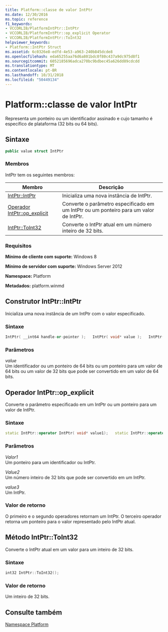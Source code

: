 ```yaml
---
title: Platform::classe de valor IntPtr
ms.date: 12/30/2016
ms.topic: reference
f1_keywords:
- VCCORLIB/PlatformIntPtr::IntPtr
- VCCORLIB/PlatformIntPtr::op_explicit Operator
- VCCORLIB/PlatformIntPtr::ToInt32
helpviewer_keywords:
- Platform::IntPtr Struct
ms.assetid: 6c0326e8-edfd-4e53-a963-240b845dcde8
ms.openlocfilehash: eda65255aa76d6a801bdc0f80c437a9dc975d8f1
ms.sourcegitcommit: 6052185696adca270bc9bdbec45a626dd89cdcdd
ms.translationtype: MT
ms.contentlocale: pt-BR
ms.lasthandoff: 10/31/2018
ms.locfileid: "50449134"
---
```

# <a name="platformintptr-value-class"></a>Platform::classe de valor IntPtr

Representa um ponteiro ou um identificador assinado e cujo tamanho é específico de plataforma (32 bits ou 64 bits).

## <a name="syntax"></a>Sintaxe

```cpp
public value struct IntPtr
```

### <a name="members"></a>Membros

IntPtr tem os seguintes membros:

|Membro|Descrição|
|------------|-----------------|
|[IntPtr::IntPtr](#ctor)|Inicializa uma nova instância de IntPtr.|
|[Operador IntPtr::op_explicit](#op-explicit)|Converte o parâmetro especificado em um IntPtr ou um ponteiro para um valor de IntPtr.|
|[IntPtr::ToInt32](#toint32)|Converte o IntPtr atual em um número inteiro de 32 bits.|

### <a name="requirements"></a>Requisitos

**Mínimo de cliente com suporte:** Windows 8

**Mínimo de servidor com suporte:** Windows Server 2012

**Namespace:** Platform

**Metadados:** platform.winmd

## <a name="ctor"> </a> Construtor IntPtr::IntPtr

Inicializa uma nova instância de um IntPtr com o valor especificado.

### <a name="syntax"></a>Sintaxe

```cpp
IntPtr( __int64 handle-or-pointer );   IntPtr( void* value );   IntPtr( int 32-bit_value );
```

### <a name="parameters"></a>Parâmetros

*value*<br/>
Um identificador ou um ponteiro de 64 bits ou um ponteiro para um valor de 64 bits ou um valor de 32 bits que pode ser convertido em um valor de 64 bits.

## <a name="op-explicit"> </a> Operador IntPtr::op_explicit

Converte o parâmetro especificado em um IntPtr ou um ponteiro para um valor de IntPtr.

### <a name="syntax"></a>Sintaxe

```cpp
static IntPtr::operator IntPtr( void* value1);   static IntPtr::operator IntPtr( int value2);   static IntPtr::operator void*( IntPtr value3 );
```

### <a name="parameters"></a>Parâmetros

*Valor1*<br/>
Um ponteiro para um identificador ou IntPtr.

*Value2*<br/>
Um número inteiro de 32 bits que pode ser convertido em um IntPtr.

*value3*<br/>
Um IntPtr.

### <a name="return-value"></a>Valor de retorno

O primeiro e o segundo operadores retornam um IntPtr. O terceiro operador retorna um ponteiro para o valor representado pelo IntPtr atual.

## <a name="toint32"> </a> Método IntPtr::ToInt32

Converte o IntPtr atual em um valor para um inteiro de 32 bits.

### <a name="syntax"></a>Sintaxe

```cpp
int32 IntPtr::ToInt32();
```

### <a name="return-value"></a>Valor de retorno

Um inteiro de 32 bits.

## <a name="see-also"></a>Consulte também

[Namespace Platform](../cppcx/platform-namespace-c-cx.md)